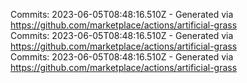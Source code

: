 Commits: 2023-06-05T08:48:16.510Z - Generated via https://github.com/marketplace/actions/artificial-grass
<br>
Commits: 2023-06-05T08:48:16.510Z - Generated via https://github.com/marketplace/actions/artificial-grass
<br>
Commits: 2023-06-05T08:48:16.510Z - Generated via https://github.com/marketplace/actions/artificial-grass
<br>
